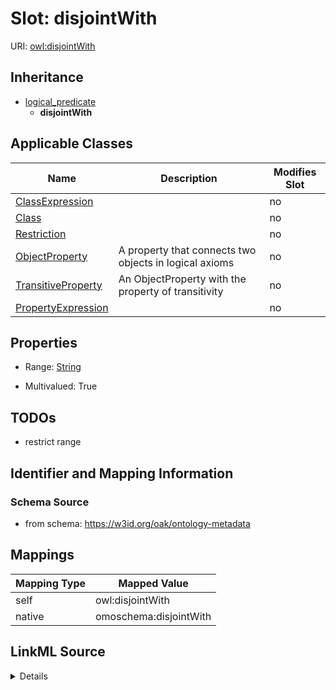 

# Slot: disjointWith



URI: [owl:disjointWith](http://www.w3.org/2002/07/owl#disjointWith)




## Inheritance

* [logical_predicate](logical_predicate.md)
    * **disjointWith**






## Applicable Classes

| Name | Description | Modifies Slot |
| --- | --- | --- |
| [ClassExpression](ClassExpression.md) |  |  no  |
| [Class](Class.md) |  |  no  |
| [Restriction](Restriction.md) |  |  no  |
| [ObjectProperty](ObjectProperty.md) | A property that connects two objects in logical axioms |  no  |
| [TransitiveProperty](TransitiveProperty.md) | An ObjectProperty with the property of transitivity |  no  |
| [PropertyExpression](PropertyExpression.md) |  |  no  |







## Properties

* Range: [String](String.md)

* Multivalued: True





## TODOs

* restrict range

## Identifier and Mapping Information







### Schema Source


* from schema: https://w3id.org/oak/ontology-metadata




## Mappings

| Mapping Type | Mapped Value |
| ---  | ---  |
| self | owl:disjointWith |
| native | omoschema:disjointWith |




## LinkML Source

<details>
```yaml
name: disjointWith
todos:
- restrict range
from_schema: https://w3id.org/oak/ontology-metadata
rank: 1000
is_a: logical_predicate
slot_uri: owl:disjointWith
alias: disjointWith
domain_of:
- ClassExpression
- PropertyExpression
range: string
multivalued: true

```
</details>